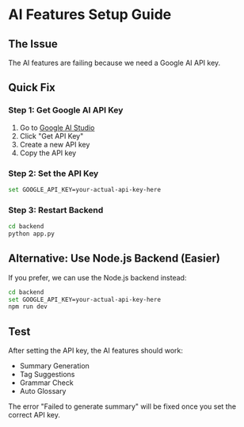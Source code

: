 # AI Features Setup Guide

## The Issue
The AI features are failing because we need a Google AI API key.

## Quick Fix

### Step 1: Get Google AI API Key
1. Go to [Google AI Studio](https://aistudio.google.com/)
2. Click "Get API Key"
3. Create a new API key
4. Copy the API key

### Step 2: Set the API Key
```bash
set GOOGLE_API_KEY=your-actual-api-key-here
```

### Step 3: Restart Backend
```bash
cd backend
python app.py
```

## Alternative: Use Node.js Backend (Easier)

If you prefer, we can use the Node.js backend instead:

```bash
cd backend
set GOOGLE_API_KEY=your-actual-api-key-here
npm run dev
```

## Test
After setting the API key, the AI features should work:
- Summary Generation
- Tag Suggestions
- Grammar Check
- Auto Glossary

The error "Failed to generate summary" will be fixed once you set the correct API key.
